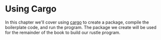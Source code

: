 # Using Cargo

In this chapter we'll cover using [cargo] to create a package, compile the
boilerplate code, and run the program. The package we create will be used for
the remainder of the book to build our rustle program.

[cargo]: https://doc.rust-lang.org/book/ch01-03-hello-cargo.html
